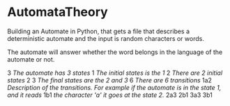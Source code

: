 # AutomataTheory


Building an Automate in Python, that gets a file that describes a deterministic automate
and the input is random characters or words.

The automate will answer whether the word belongs in the language of the automate or not.

3         *The automate has 3 states*
1         *The initial states is the 1*
2         *There are 2 initial states*
2 3       *The final states are the 2 and 3*
6         *There are 6 transitions*
1a2       *Description of the transitions. For example if the automate is in the state 1, and it reads*
1b1       *the character 'a' it goes at the state 2.*
2a3
2b1
3a3
3b1

